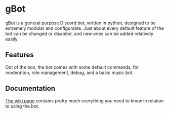 # gBot
gBot is a general purpose Discord bot, written in python, designed to be extremely modular and configurable. Just about every default feature of the bot can be changed or disabled, and new ones can be added relatively easily.

## Features
Out of the box, the bot comes with some default commands, for moderation, role management, debug, and a basic music bot.

## Documentation
[The wiki page](https://github.com/solunareclipse1/gbot/wiki) contains pretty much everything you need to know in relation to using the bot.
